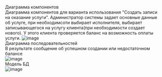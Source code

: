 Диаграмма компонентов  
Диаграмма компонентов для варианта использования "Создать записи на оказание услуги". Администратор системы задает основные данные об услуге, при необходимсоти выбирает исполнителя, выбирает записывающегося на услугу клиента(при необходимости создает нового). У этого клиента проверяется баланс на возможность оплаты услуги.
![image](https://github.com/michigantsev/Architecture/assets/63182310/34844f29-d258-4a2d-9c9a-70611a9366de)  
Диаграмма последовательностей  
В результате сообщение об успешном создании или недостаточном балансе  
![image](https://github.com/michigantsev/Architecture/assets/63182310/9a85183d-05c9-4a2a-8c3e-f5f400e54050)  
Модель БД  
![image](https://github.com/michigantsev/Architecture/assets/63182310/21c58351-3fef-4c97-9d22-15087f1996c9)

